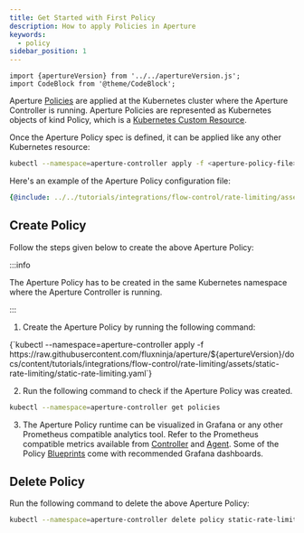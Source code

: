 ```yaml
---
title: Get Started with First Policy
description: How to apply Policies in Aperture
keywords:
  - policy
sidebar_position: 1
---
```


```mdx-code-block
import {apertureVersion} from '../../apertureVersion.js';
import CodeBlock from '@theme/CodeBlock';
```

Aperture [Policies][policy-concept] are applied at the Kubernetes cluster where
the Aperture Controller is running. Aperture Policies are represented as
Kubernetes objects of kind Policy, which is a
[Kubernetes Custom Resource](https://kubernetes.io/docs/concepts/extend-kubernetes/api-extension/custom-resources/).

Once the Aperture Policy spec is defined, it can be applied like any other
Kubernetes resource:

```bash
kubectl --namespace=aperture-controller apply -f <aperture-policy-file>
```

Here's an example of the Aperture Policy configuration file:

```yaml
{@include: ../../tutorials/integrations/flow-control/rate-limiting/assets/static-rate-limiting/static-rate-limiting.yaml}
```

## Create Policy

Follow the steps given below to create the above Aperture Policy:

:::info

The Aperture Policy has to be created in the same Kubernetes namespace where the
Aperture Controller is running.

:::

1. Create the Aperture Policy by running the following command:

<CodeBlock language="bash">
{`kubectl --namespace=aperture-controller apply -f https://raw.githubusercontent.com/fluxninja/aperture/${apertureVersion}/docs/content/tutorials/integrations/flow-control/rate-limiting/assets/static-rate-limiting/static-rate-limiting.yaml`}
</CodeBlock>

2. Run the following command to check if the Aperture Policy was created.

```bash
kubectl --namespace=aperture-controller get policies
```

3. The Aperture Policy runtime can be visualized in Grafana or any other
   Prometheus compatible analytics tool. Refer to the Prometheus compatible
   metrics available from [Controller][controller-metrics] and
   [Agent][agent-metrics]. Some of the Policy [Blueprints][blueprints] come with
   recommended Grafana dashboards.

## Delete Policy

Run the following command to delete the above Aperture Policy:

```bash
kubectl --namespace=aperture-controller delete policy static-rate-limiting
```

[controller-metrics]: /references/observability/prometheus-metrics/controller.md
[agent-metrics]: /references/observability/prometheus-metrics/agent.md
[policy-concept]: /concepts/policy/policy.md
[blueprints]: /get-started/policies/blueprints/blueprints.md
